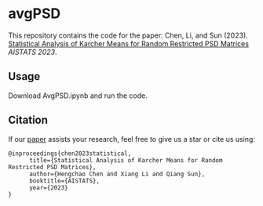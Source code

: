 # avgPSD
This repository contains the code for the paper:
Chen, Li, and Sun (2023). <a href="https://arxiv.org/abs/2302.12426">Statistical Analysis of Karcher Means for Random Restricted PSD Matrices</a> *AISTATS 2023*. 


## Usage

Download AvgPSD.ipynb and run the code.

## Citation
If our [paper](https://arxiv.org/abs/2302.12426) assists your research, feel free to give us a star or cite us using:
```
@inproceedings{chen2023statistical,
      title={Statistical Analysis of Karcher Means for Random Restricted PSD Matrices}, 
      author={Hengchao Chen and Xiang Li and Qiang Sun},
      booktitle={AISTATS},
      year={2023}
}
```
